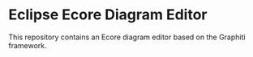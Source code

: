 # Eclipse Ecore Diagram Editor

This repository contains an Ecore diagram editor based on the Graphiti framework.